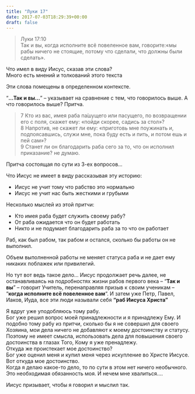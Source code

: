 ```yaml
---
title: "Луки 17"
date: 2017-07-03T18:29:39+00:00
draft: false
---
```


> Луки 17:10  
> Так и вы, когда исполните всё повеленное вам, говорите:«мы рабы ничего не стоящие, потому что сделали, что должны были сделать».

  
Что имел в виду Иисус, сказав эти слова?  
Много есть мнений и толкований этого текста

  
Эти слова помещены в определенном контексте.

  
&#8220;**…Так и вы…**&#8221; &#8211; указывает на сравнение с тем, что говорилось выше. А что говорилось выше? Притча.



> 7 Кто из вас, имея раба па́шущего или пасущего, по возвращении его с поля, скажет ему: «пойди скорее, садись за стол»?  
> 8 Напротив, не скажет ли ему: «приготовь мне поужинать и, подпоясавшись, служи мне, пока буду есть и пить, и потом ешь и пей сам»?  
> 9 Станет ли он благодарить раба сего за то, что он исполнил приказание? не думаю.

  
Притча состоящая по сути из 3-ех вопросов…

  
Что Иисус не имеет в виду рассказывая эту историю:



  * Иисус не учит тому что рабство это нормально
  * Иисус не учит нас быть жесткими и грубыми

Несколько мыслей из этой притчи:



  * Кто имея раба будет служить своему рабу?
  * От раба ожидается что он будет работать
  * Никто и не подумает благодарить раба за то что он работает

  
Раб, как был рабом, так рабом и остался, сколько бы работы он не выполнил.

  
Объем выполненной работы не меняет статуса раба и не дает ему никаких поблажек или привилегий.

  
Но тут вот ведь такое дело… Иисус продолжает речь далее, не останавливаясь на подробностях жизни рабов первого века &#8211; &#8220;**Так и вы**&#8221; &#8211; говорит Учитель, перенаправляя призыв к своим ученикам &#8211; &#8220;**когда исполните всё повеленное вам**&#8220;. И затем уже Петр, Павел, Иаков, Иуда, все эти люди называли себя **&#8220;раб Иисуса Христа&#8221;** 

  
Я вдруг уже уподобляюсь тому рабу.  
Бог уже решил вопрос моей принадлежности и я принадлежу Ему. И подобно тому рабу из притчи, сколько бы я не совершил для своего Хозяина, мои дела ничего не добавляют к моему достоинству и статусу.  
Поэтому не имеет смысла, использовать дела для повышения своего достоинства в глазах Того, Кому я уже пренадлежу.  
Откуда же проистекает мое достоинство?  
Бог уже оценил меня и купил меня через искупление во Христе Иисусе. Вот откуда мое достоинство.  
Когда я делаю какое-то дело, то по сути в этом нет ничего необычного.  
Это необходимая обязанность моя. И нечем мне хвалиться….

Иисус призывает, чтобы я говорил и мыслил так.
